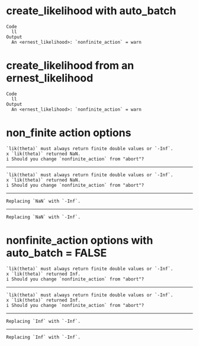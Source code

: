 # create_likelihood with auto_batch

    Code
      ll
    Output
      An <ernest_likelihood>: `nonfinite_action` = warn

# create_likelihood from an ernest_likelihood

    Code
      ll
    Output
      An <ernest_likelihood>: `nonfinite_action` = warn

# non_finite action options

    `lik(theta)` must always return finite double values or `-Inf`.
    x `lik(theta)` returned NaN.
    i Should you change `nonfinite_action` from "abort"?

---

    `lik(theta)` must always return finite double values or `-Inf`.
    x `lik(theta)` returned NaN.
    i Should you change `nonfinite_action` from "abort"?

---

    Replacing `NaN` with `-Inf`.

---

    Replacing `NaN` with `-Inf`.

# nonfinite_action options with auto_batch = FALSE

    `lik(theta)` must always return finite double values or `-Inf`.
    x `lik(theta)` returned Inf.
    i Should you change `nonfinite_action` from "abort"?

---

    `lik(theta)` must always return finite double values or `-Inf`.
    x `lik(theta)` returned Inf.
    i Should you change `nonfinite_action` from "abort"?

---

    Replacing `Inf` with `-Inf`.

---

    Replacing `Inf` with `-Inf`.

